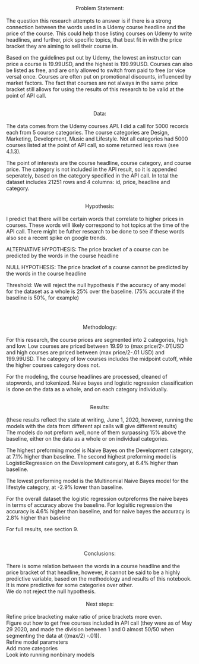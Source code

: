 

<center>Problem Statement:</center>
<br>
The question this research attempts to answer is if there is a strong connection between the words used in a Udemy course headline and the price of the course. This could help those listing courses on Udemy to write headlines, and further, pick specific topics, that best fit in with the price bracket they are aiming to sell their course in. 
<br> 

Based on the guidelines put out by Udemy, the lowest an instructor can price a course is 19.99USD, and the highest is 199.99USD. Courses can also be listed as free, and are only allowed to switch from paid to free (or vice versa) once. Courses are often put on promotional discounts, influenced by market factors. The fact that courses are not always in the same price bracket still allows for using the results of this research to be valid at the point of API call. 
<br><br>
<center>Data:</center>
<br>
The data comes from the Udemy courses API. I did a call for 5000 records each from 5 course categories. The course categories are Design, Marketing, Development, Music and Lifestyle. Not all categories had 5000 courses listed at the point of API call, so some returned less rows (see 4.1.3). 
<br>

The point of interests are the course headline, course category, and course price. The category is not included in the API result, so it is appended seperately, based on the category specified in the API call. 
In total the dataset includes 21251 rows and 4 columns: id, price, headline and category. 
<br><br>
<center>Hypothesis:</center>
<br>
I predict that there will be certain words that correlate to higher prices in courses. These words will likely correspond to hot topics at the time of the API call. There might be futher research to be done to see if these words also see a recent spike on google trends. 

ALTERNATIVE HYPOTHESIS:
The price bracket of a course can be predicted by the words in the course headline

NULL HYPOTHESIS:
The price bracket of a course cannot be predicted by the words in the course headline

Threshold: We will reject the null hypothesis if the accuracy of any model for the dataset as a whole is 25% over the baseline. (75% accurate if the baseline is 50%, for example)

<br><br>
<center>Methodology:</center>
    <br>
For this research, the course prices are segmented into 2 categories, high and low. Low courses are priced between 19.99 to (max price/2-.01)USD and high courses are priced between (max price/2-.01 USD) and 199.99USD. The category of low courses includes the midpoint cutoff, while the higher courses category does not. 
<br>

For the modeling, the course headlines are processed, cleaned of stopwords, and tokenized. Naive bayes and logistic regression classification is done on the data as a whole, and on each category individually.
<br>

<br>
<center>Results:</center>
<br>
(these results reflect the state at writing, June 1, 2020, however, running the models with the data from different api calls will give different results)
<br>
The models do not preform well, none of them surpassing 15% above the baseline, either on the data as a whole or on individual categories. 

The highest preforming model is Naive Bayes on the Development category, at 7.1% higher than baseline.
The second highest preforming model is LogisticRegression on the Development category, at 6.4% higher than baseline.

The lowest preforming model is the Multinomial Naive Bayes model for the lifestyle category, at -2.9% lower than baseline. 

For the overall dataset the logistic regression outpreforms the naive bayes in terms of accuracy above the baseline. For logisitic regression the accuracy is 4.6% higher than baseline, and for naive bayes the accuracy is 2.8% higher than baseline

For full results, see section 9.

<br>
<br>
<center>Conclusions:</center>
    <br>
There is some relation between the words in a course headline and the price bracket of that headline, however, it cannot be said to be a highly predictive variable, based on the methodology and results of this notebook. It is more predictive for some categories over other.
<br>
We do not reject the null hypothesis. 

<br>
<br>
<center>Next steps:</center>
    <br>
Refine price bracketing make ratio of price brackets more even. 
<br>Figure out how to get free courses included in API call (they were as of May 29 2020, and made the division between 1 and 0 almost 50/50 when segmenting the data at ((max/2) -.01)). 
<br>
Refine model parameters
<br>
Add more categories
<br>
Look into running nonbinary models

